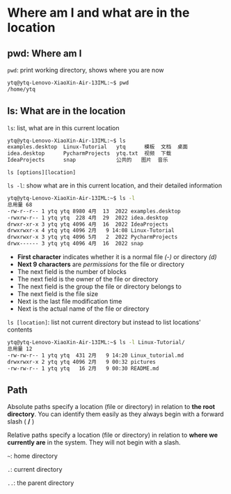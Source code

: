 # Where am I and what are in the location

## pwd: Where am I

`pwd`: print working directory, shows where you are now

```bash
ytq@ytq-Lenovo-XiaoXin-Air-13IML:~$ pwd
/home/ytq
```

## ls: What are in the location

`ls`: list, what are in this current location

```bash
ytq@ytq-Lenovo-XiaoXin-Air-13IML:~$ ls
examples.desktop  Linux-Tutorial   ytq      模板  文档  桌面
idea.desktop      PycharmProjects  ytq.txt  视频  下载
IdeaProjects      snap             公共的   图片  音乐
```

`ls [options][location]`

`ls -l`: show what are in this current location, and their detailed information

```bash
ytq@ytq-Lenovo-XiaoXin-Air-13IML:~$ ls -l
总用量 68
-rw-r--r-- 1 ytq ytq 8980 4月  13  2022 examples.desktop
-rwxrw-r-- 1 ytq ytq  228 4月  29  2022 idea.desktop
drwxr-xr-x 3 ytq ytq 4096 4月  16  2022 IdeaProjects
drwxrwxr-x 4 ytq ytq 4096 2月   9 14:08 Linux-Tutorial
drwxrwxr-x 3 ytq ytq 4096 5月   2  2022 PycharmProjects
drwx------ 3 ytq ytq 4096 4月  16  2022 snap
```

* **First character** indicates whether it is a normal file *(-)* or directory *(d)*
* **Next 9 characters** are *permissions* for the file or directory
* The next field is the number of blocks
* The next field is the owner of the file or directory
* The next field is the group the file or directory belongs to
* The next field is the file size
* Next is the last file modification time
* Next is the actual name of the file or directory

`ls [location]`: list not current directory but instead to list locations' contents

```bash
ytq@ytq-Lenovo-XiaoXin-Air-13IML:~$ ls -l Linux-Tutorial/
总用量 12
-rw-rw-r-- 1 ytq ytq  431 2月   9 14:20 Linux_tutorial.md
drwxrwxr-x 2 ytq ytq 4096 2月   9 00:32 pictures
-rw-rw-r-- 1 ytq ytq   16 2月   9 00:30 README.md
```

## Path

Absolute paths specify a location (file or directory) in relation to **the root directory**. You can identify them easily as they always begin with a forward slash ( **/** )

Relative paths specify a location (file or directory) in relation to **where we currently are** in the system. They will not begin with a slash.

`~`: home directory

`.`: current directory

`..`: the parent directory